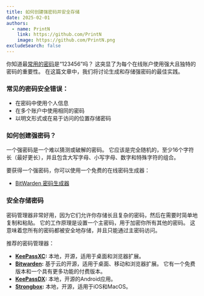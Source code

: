 ```yaml
---
title: 如何创建强密码并安全存储
date: 2025-02-01
authors:
  - name: PrintN
    link: https://github.com/PrintN
    image: https://github.com/PrintN.png
excludeSearch: false
---
```

你知道最[常用的密码](https://en.wikipedia.org/wiki/List_of_the_most_common_passwords)是“123456”吗？ 这突显了为每个在线账户使用强大且独特的密码的重要性。 在这篇文章中，我们将讨论生成和存储强密码的最佳实践。

### 常见的密码安全错误：
- 在密码中使用个人信息
- 在多个账户中使用相同的密码
- 以明文形式或在易于访问的位置存储密码

### 如何创建强密码？
一个强密码是一个难以猜测或破解的密码。 它应该是完全随机的，至少16个字符长（最好更长），并且包含大写字母、小写字母、数字和特殊字符的组合。

要获得一个强密码，你可以使用一个免费的在线密码生成器：
- [BitWarden 密码生成器](https://bitwarden.com/password-generator/#password-generator)

### 安全存储密码
密码管理器非常好用，因为它们允许你存储长且复杂的密码，然后在需要时简单地复制和粘贴。 它的工作原理是设置一个主密码，用于加密你所有其他的密码。 这意味着您所有的密码都被安全地存储，并且只能通过主密码访问。

推荐的密码管理器：
- **[KeePassXC](https://keepassxc.org/):** 本地，开源，适用于桌面和浏览器扩展。
- **[Bitwarden](https://bitwarden.com/):** 基于云的开源，适用于桌面、移动和浏览器扩展。 它有一个免费版本和一个具有更多功能的付费版本。
- **[KeePassDX](https://keepassdx.com/):** 本地，开源的Android应用。
- **[Strongbox](https://strongboxsafe.com/):** 本地，开源，适用于iOS和MacOS。
